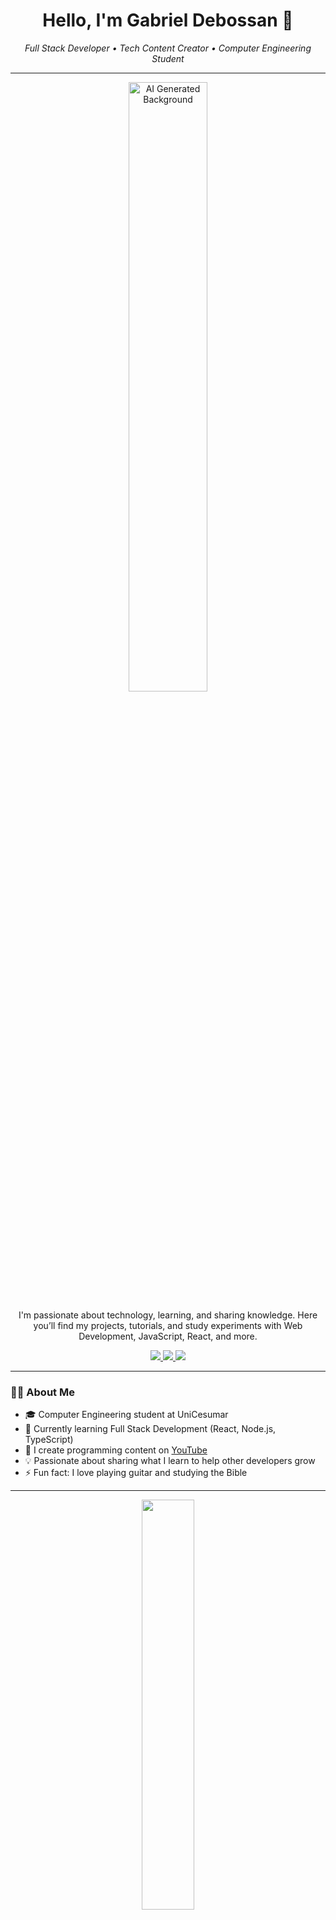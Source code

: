 <h1 align="center">Hello, I'm Gabriel Debossan 👋</h1>

<p align="center">
  <em>Full Stack Developer • Tech Content Creator • Computer Engineering Student</em>
</p>

---

<p align="center">
  <img src="cosmos.gif" alt="AI Generated Background" width="50%" />
</p>

<p align="center">
  I'm passionate about technology, learning, and sharing knowledge.  
  Here you’ll find my projects, tutorials, and study experiments with Web Development, JavaScript, React, and more.
</p>

<p align="center">
  <a href="https://www.linkedin.com/in/gabrieldebossan/">
    <img src="https://img.shields.io/badge/-LinkedIn-6633cc?style=flat-square&logo=Linkedin&logoColor=white">
  </a>
  <a href="https://www.youtube.com/@devdebossan">
    <img src="https://img.shields.io/badge/-YouTube-6633cc?style=flat-square&logo=YouTube&logoColor=white">
  </a>
  <a href="mailto:gabrielhenrique.db02@gmail.com">
    <img src="https://img.shields.io/badge/-gabrielhenrique.db02@gmail.com-6633cc?style=flat-square&logo=Gmail&logoColor=white">
  </a>
</p>

---

### 👨‍💻 About Me

- 🎓 Computer Engineering student at UniCesumar
- 🌱 Currently learning Full Stack Development (React, Node.js, TypeScript)
- 🎥 I create programming content on [YouTube](https://www.youtube.com/@devdebossan)
- 💡 Passionate about sharing what I learn to help other developers grow
- ⚡ Fun fact: I love playing guitar and studying the Bible

---

<p align="center">
  <img width="41%" src="https://github-readme-streak-stats.herokuapp.com/?user=gdebossan&theme=midnight-purple&hide_border=true" />
</p>
